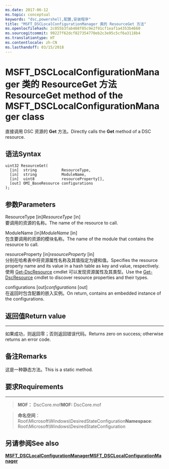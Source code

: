 ```yaml
---
ms.date: 2017-06-12
ms.topic: conceptual
keywords: "dsc,powershell,配置,安装程序"
title: "MSFT_DSCLocalConfigurationManager 类的 ResourceGet 方法"
ms.openlocfilehash: 2c055b3fab468f85c9e2f91cf1eaf1a4353b4660
ms.sourcegitcommit: 99227f62dcf827354770eb2c3e95c5cf6a3118b4
ms.translationtype: HT
ms.contentlocale: zh-CN
ms.lasthandoff: 03/15/2018
---
```

# <a name="resourceget-method-of-the-msftdsclocalconfigurationmanager-class"></a><span data-ttu-id="fb0ed-103">MSFT_DSCLocalConfigurationManager 类的 ResourceGet 方法</span><span class="sxs-lookup"><span data-stu-id="fb0ed-103">ResourceGet method of the MSFT_DSCLocalConfigurationManager class</span></span>

<span data-ttu-id="fb0ed-104">直接调用 DSC 资源的 **Get** 方法。</span><span class="sxs-lookup"><span data-stu-id="fb0ed-104">Directly calls the **Get** method of a DSC resource.</span></span>

<a name="syntax"></a><span data-ttu-id="fb0ed-105">语法</span><span class="sxs-lookup"><span data-stu-id="fb0ed-105">Syntax</span></span>
------

```mof
uint32 ResourceGet(
  [in]  string           ResourceType,
  [in]  string           ModuleName,
  [in]  uint8            resourceProperty[],
  [out] OMI_BaseResource configurations
);
```

<a name="parameters"></a><span data-ttu-id="fb0ed-106">参数</span><span class="sxs-lookup"><span data-stu-id="fb0ed-106">Parameters</span></span>
----------

<span data-ttu-id="fb0ed-107">ResourceType \[in\]</span><span class="sxs-lookup"><span data-stu-id="fb0ed-107">*ResourceType* \[in\]</span></span>  
<span data-ttu-id="fb0ed-108">要调用的资源的名称。</span><span class="sxs-lookup"><span data-stu-id="fb0ed-108">The name of the resource to call.</span></span>

<span data-ttu-id="fb0ed-109">ModuleName \[in\]</span><span class="sxs-lookup"><span data-stu-id="fb0ed-109">*ModuleName* \[in\]</span></span>  
<span data-ttu-id="fb0ed-110">包含要调用的资源的模块名称。</span><span class="sxs-lookup"><span data-stu-id="fb0ed-110">The name of the module that contains the resource to call.</span></span>

<span data-ttu-id="fb0ed-111">resourceProperty \[in\]</span><span class="sxs-lookup"><span data-stu-id="fb0ed-111">*resourceProperty* \[in\]</span></span>  
<span data-ttu-id="fb0ed-112">分别在哈希表中将资源属性名称及其值指定为键和值。</span><span class="sxs-lookup"><span data-stu-id="fb0ed-112">Specifies the resource property name and its value in a hash table as key and value, respectively.</span></span> <span data-ttu-id="fb0ed-113">使用 [Get-DscResource](https://technet.microsoft.com/library/dn521625.aspx) cmdlet 可以发现资源属性及其类型。</span><span class="sxs-lookup"><span data-stu-id="fb0ed-113">Use the [Get-DscResource](https://technet.microsoft.com/library/dn521625.aspx) cmdlet to discover resource properties and their types.</span></span>

<span data-ttu-id="fb0ed-114">configurations \[out\]</span><span class="sxs-lookup"><span data-stu-id="fb0ed-114">*configurations* \[out\]</span></span>  
<span data-ttu-id="fb0ed-115">在返回时包含配置的嵌入实例。</span><span class="sxs-lookup"><span data-stu-id="fb0ed-115">On return, contains an embedded instance of the configurations.</span></span>

## <a name="return-value"></a><span data-ttu-id="fb0ed-116">返回值</span><span class="sxs-lookup"><span data-stu-id="fb0ed-116">Return value</span></span>
------------

<span data-ttu-id="fb0ed-117">如果成功，则返回零；否则返回错误代码。</span><span class="sxs-lookup"><span data-stu-id="fb0ed-117">Returns zero on success; otherwise returns an error code.</span></span>

## <a name="remarks"></a><span data-ttu-id="fb0ed-118">备注</span><span class="sxs-lookup"><span data-stu-id="fb0ed-118">Remarks</span></span>

<span data-ttu-id="fb0ed-119">这是一种静态方法。</span><span class="sxs-lookup"><span data-stu-id="fb0ed-119">This is a static method.</span></span>

## <a name="requirements"></a><span data-ttu-id="fb0ed-120">要求</span><span class="sxs-lookup"><span data-stu-id="fb0ed-120">Requirements</span></span>
------------
><span data-ttu-id="fb0ed-121">**MOF：** DscCore.mof</span><span class="sxs-lookup"><span data-stu-id="fb0ed-121">**MOF:** DscCore.mof</span></span>

><span data-ttu-id="fb0ed-122">**命名空间**：Root\Microsoft\Windows\DesiredStateConfiguration</span><span class="sxs-lookup"><span data-stu-id="fb0ed-122">**Namespace**: Root\Microsoft\Windows\DesiredStateConfiguration</span></span>


## <a name="see-also"></a><span data-ttu-id="fb0ed-123">另请参阅</span><span class="sxs-lookup"><span data-stu-id="fb0ed-123">See also</span></span>


[<span data-ttu-id="fb0ed-124">**MSFT_DSCLocalConfigurationManager**</span><span class="sxs-lookup"><span data-stu-id="fb0ed-124">**MSFT_DSCLocalConfigurationManager**</span></span>](msft-dsclocalconfigurationmanager.md)


 

 




